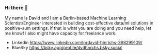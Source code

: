 ### Hi there 👋

<!--
**davhin/davhin** is a ✨ _special_ ✨ repository because its `README.md` (this file) appears on your GitHub profile.

Here are some ideas to get you started:

- 🔭 I’m currently working on ..
- 🌱 I’m currently learning ...
- 👯 I’m looking to collaborate on ...
- 🤔 I’m looking for help with ...
- 💬 Ask me about ...
- 📫 How to reach me: ...
- 😄 Pronouns: ...
- ⚡ Fun fact: ...
-->

My name is David and I am a Berlin-based Machine Learning Scientist/Engineer interested in building cost-effective data/ml solutions in positive-sum settings. If that is what you are doing and you need help, let me know! I also might have capacity for freelance work.

- Linkedin https://www.linkedin.com/in/david-hinrichs-398299109/
- BlueSky https://bsky.app/profile/dvdhnrchs.bsky.social
